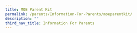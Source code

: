 ```yaml
---
title: MOE Parent Kit
permalink: /parents/Information-For-Parents/moeparentkit/
description: ""
third_nav_title: Information For Parents
---
```

